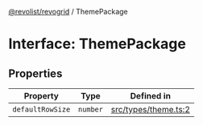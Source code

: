 [@revolist/revogrid](README.md) / ThemePackage

# Interface: ThemePackage

## Properties

| Property | Type | Defined in |
| ------ | ------ | ------ |
| `defaultRowSize` | `number` | [src/types/theme.ts:2](https://github.com/revolist/revogrid/blob/20b33a0db6e2f2e1c06bc58b03fe68189a928a64/src/types/theme.ts#L2) |
